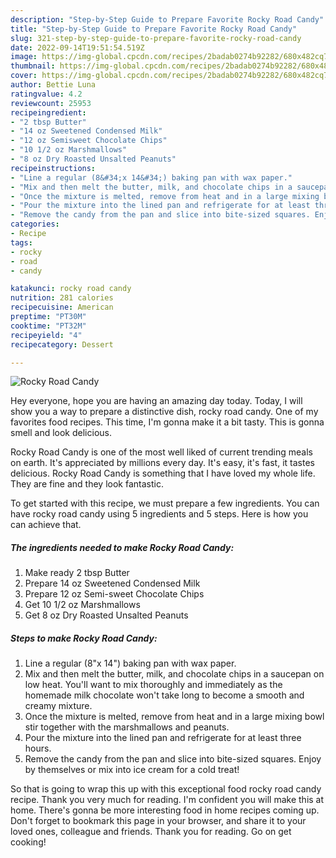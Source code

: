 ```yaml
---
description: "Step-by-Step Guide to Prepare Favorite Rocky Road Candy"
title: "Step-by-Step Guide to Prepare Favorite Rocky Road Candy"
slug: 321-step-by-step-guide-to-prepare-favorite-rocky-road-candy
date: 2022-09-14T19:51:54.519Z
image: https://img-global.cpcdn.com/recipes/2badab0274b92282/680x482cq70/rocky-road-candy-recipe-main-photo.jpg
thumbnail: https://img-global.cpcdn.com/recipes/2badab0274b92282/680x482cq70/rocky-road-candy-recipe-main-photo.jpg
cover: https://img-global.cpcdn.com/recipes/2badab0274b92282/680x482cq70/rocky-road-candy-recipe-main-photo.jpg
author: Bettie Luna
ratingvalue: 4.2
reviewcount: 25953
recipeingredient:
- "2 tbsp Butter"
- "14 oz Sweetened Condensed Milk"
- "12 oz Semisweet Chocolate Chips"
- "10 1/2 oz Marshmallows"
- "8 oz Dry Roasted Unsalted Peanuts"
recipeinstructions:
- "Line a regular (8&#34;x 14&#34;) baking pan with wax paper."
- "Mix and then melt the butter, milk, and chocolate chips in a saucepan on low heat. You&#39;ll want to mix thoroughly and immediately as the homemade milk chocolate won&#39;t take long to become a smooth and creamy mixture."
- "Once the mixture is melted, remove from heat and in a large mixing bowl stir together with the marshmallows and peanuts."
- "Pour the mixture into the lined pan and refrigerate for at least three hours."
- "Remove the candy from the pan and slice into bite-sized squares. Enjoy by themselves or mix into ice cream for a cold treat!"
categories:
- Recipe
tags:
- rocky
- road
- candy

katakunci: rocky road candy 
nutrition: 281 calories
recipecuisine: American
preptime: "PT30M"
cooktime: "PT32M"
recipeyield: "4"
recipecategory: Dessert

---
```



![Rocky Road Candy](https://img-global.cpcdn.com/recipes/2badab0274b92282/680x482cq70/rocky-road-candy-recipe-main-photo.jpg)

Hey everyone, hope you are having an amazing day today. Today, I will show you a way to prepare a distinctive dish, rocky road candy. One of my favorites food recipes. This time, I'm gonna make it a bit tasty. This is gonna smell and look delicious.

Rocky Road Candy is one of the most well liked of current trending meals on earth. It's appreciated by millions every day. It's easy, it's fast, it tastes delicious. Rocky Road Candy is something that I have loved my whole life. They are fine and they look fantastic.




To get started with this recipe, we must prepare a few ingredients. You can have rocky road candy using 5 ingredients and 5 steps. Here is how you can achieve that.

<!--inarticleads1-->

##### The ingredients needed to make Rocky Road Candy:

1. Make ready 2 tbsp Butter
1. Prepare 14 oz Sweetened Condensed Milk
1. Prepare 12 oz Semi-sweet Chocolate Chips
1. Get 10 1/2 oz Marshmallows
1. Get 8 oz Dry Roasted Unsalted Peanuts




<!--inarticleads2-->

##### Steps to make Rocky Road Candy:

1. Line a regular (8&#34;x 14&#34;) baking pan with wax paper.
1. Mix and then melt the butter, milk, and chocolate chips in a saucepan on low heat. You&#39;ll want to mix thoroughly and immediately as the homemade milk chocolate won&#39;t take long to become a smooth and creamy mixture.
1. Once the mixture is melted, remove from heat and in a large mixing bowl stir together with the marshmallows and peanuts.
1. Pour the mixture into the lined pan and refrigerate for at least three hours.
1. Remove the candy from the pan and slice into bite-sized squares. Enjoy by themselves or mix into ice cream for a cold treat!




So that is going to wrap this up with this exceptional food rocky road candy recipe. Thank you very much for reading. I'm confident you will make this at home. There's gonna be more interesting food in home recipes coming up. Don't forget to bookmark this page in your browser, and share it to your loved ones, colleague and friends. Thank you for reading. Go on get cooking!
